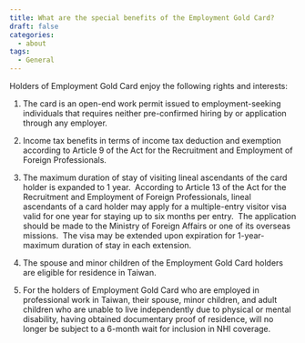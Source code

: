 ```yaml
---
title: What are the special benefits of the Employment Gold Card?
draft: false
categories:
  - about
tags:
  - General
---
```

Holders of Employment Gold Card enjoy the following rights and interests:

1. The card is an open-end work permit issued to employment-seeking individuals that requires neither pre-confirmed hiring by or application through any employer.

2. Income tax benefits in terms of income tax deduction and exemption according to Article 9 of the Act for the Recruitment and Employment of Foreign Professionals.

3. The maximum duration of stay of visiting lineal ascendants of the card holder is expanded to 1 year.  According to Article 13 of the Act for the Recruitment and Employment of Foreign Professionals, lineal ascendants of a card holder may apply for a multiple-entry visitor visa valid for one year for staying up to six months per entry.  The application should be made to the Ministry of Foreign Affairs or one of its overseas missions.  The visa may be extended upon expiration for 1-year-maximum duration of stay in each extension.

4. The spouse and minor children of the Employment Gold Card holders are eligible for residence in Taiwan.

5. For the holders of Employment Gold Card who are employed in professional work in Taiwan, their spouse, minor children, and adult children who are unable to live independently due to physical or mental disability, having obtained documentary proof of residence, will no longer be subject to a 6-month wait for inclusion in NHI coverage.